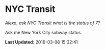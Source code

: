 # NYC Transit
*Alexa, ask NYC Transit what is the status of 7?*

Ask me New York City subway status.

**Last Updated:** 2016-03-08 15:32:41